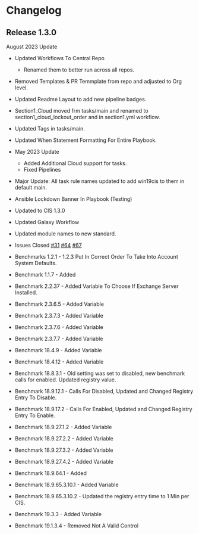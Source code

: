# Changelog

## Release 1.3.0

August 2023 Update
  - Updated Workflows To Central Repo
    - Renamed them to better run across all repos. 
  - Removed Templates & PR Temmplate from repo and adjusted to Org level. 
  - Updated Readme Layout to add new pipeline badges.
  - Section1_Cloud moved frm tasks/main and renamed to section1_cloud_lockout_order and in section1.yml workflow.
  - Updated Tags in tasks/main.
  - Updated When Statement Formatting For Entire Playbook.

- May 2023 Update
  - Added Additional Cloud support for tasks.
  - Fixed Pipelines
- Major Update: All task rule names updated to add win19cis to them in default main.
- Ansible Lockdown Banner In Playbook (Testing)
- Updated to CIS 1.3.0
- Updated Galaxy Workflow
- Updated module names to new standard.
- Issues Closed
  [#31](https://github.com/ansible-lockdown/Windows-2019-CIS/issues/31)
  [#64](https://github.com/ansible-lockdown/Windows-2019-CIS/issues/64)
  [#67](https://github.com/ansible-lockdown/Windows-2019-CIS/issues/67)
- Benchmarks 1.2.1 - 1.2.3 Put In Correct Order To Take Into Account System Defaults.
- Benchmark 1.1.7 - Added
- Benchmark 2.2.37 - Added Variable To Choose If Exchange Server Installed.
- Benchmark 2.3.6.5 - Added Variable
- Benchmark 2.3.7.3 - Added Variable
- Benchmark 2.3.7.6 - Added Variable
- Benchmark 2.3.7.7 - Added Variable
- Benchmark 18.4.9 - Added Variable
- Benchmark 18.4.12 - Added Variable
- Benchmark 18.8.3.1 - Old setting was set to disabled, new benchmark calls for enabled. Updated registry value. 
- Benchmark 18.9.12.1 - Calls For Disabled, Updated and Changed Registry Entry To Disable. 
- Benchmark 18.9.17.2 - Calls For Enabled, Updated and Changed Registry Entry To Enable.
- Benchmark 18.9.27.1.2 - Added Variable
- Benchmark 18.9.27.2.2 - Added Variable
- Benchmark 18.9.27.3.2 - Added Variable
- Benchmark 18.9.27.4.2 - Added Variable
- Benchmark 18.9.64.1 - Added
- Benchmark 18.9.65.3.10.1 - Added Variable
- Benchmark 18.9.65.3.10.2 - Updated the registry entry time to 1 Min per CIS. 
- Benchmark 19.3.3 - Added Variable
- Benchmark 19.1.3.4 - Removed Not A Valid Control
